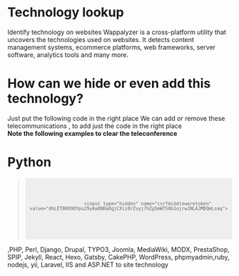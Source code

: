 <style>
pre{
  font-family: Consolas, Menlo, Monaco, Lucida Console, Liberation Mono, DejaVu Sans Mono, Bitstream Vera Sans Mono, Courier New, monospace, serif;
  margin-bottom: 10px;
  overflow: auto;
  width: auto;
  padding: 5px;
  background-color: #eee;
  width: 650px!ie7;
  padding-bottom: 20px!ie7;
  max-height: 600px;
}
</style>
# Technology lookup

Identify technology on websites
Wappalyzer is a cross-platform utility that uncovers the technologies used on websites. It detects content management systems, ecommerce platforms, web frameworks, server software, analytics tools and many more. 

# How can we hide or even add this technology?
Just put the following code in the right place
We can add or remove these telecommunications ,
to add just the code in the right place<br/>
<b>Note the following examples to clear the teleconference</b><br/>

<h1>Python</h1>
<blockquote>
  <pre>
    <code>
    
                        <input type="hidden" name="csrfmiddlewaretoken" value="dhLET8KO9DYpu29yAa8NRaOgjCXii0rZvyj7hZg5mWT50b1ojrwJNLAJMDQmLsaq">
 </code>
  </pre>
</blockquote>
 
 
 
 
 ,PHP, Perl, Django, Drupal, TYPO3, Joomla, MediaWiki, MODX, PrestaShop, SPIP, Jekyll, React, Hexo, Gatsby, CakePHP, WordPress, phpmyadmin,ruby, nodejs, yii, Laravel, IIS and ASP.NET to site technology
